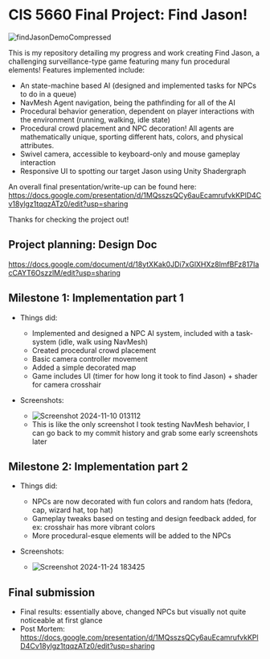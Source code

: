 # CIS 5660 Final Project: Find Jason!
![findJasonDemoCompressed](https://github.com/user-attachments/assets/93c35d57-3be4-4591-bb53-8a82488f5032)

This is my repository detailing my progress and work creating Find Jason, a challenging surveillance-type game featuring many fun procedural elements!
Features implemented include:
- An state-machine based AI (designed and implemented tasks for NPCs to do in a queue)
- NavMesh Agent navigation, being the pathfinding for all of the AI
- Procedural behavior generation, dependent on player interactions with the environment (running, walking, idle state)
- Procedural crowd placement and NPC decoration! All agents are mathematically unique, sporting different hats, colors, and physical attributes.
- Swivel camera, accessible to keyboard-only and mouse gameplay interaction
- Responsive UI to spotting our target Jason using Unity Shadergraph

An overall final presentation/write-up can be found here: 
https://docs.google.com/presentation/d/1MQsszsQCy6auEcamrufvkKPlD4Cv18ylgz1tqqzATz0/edit?usp=sharing

Thanks for checking the project out!

## Project planning: Design Doc 
https://docs.google.com/document/d/18ytXKak0JDi7xGlXHXz8lmfBFz817IacCAYT6OszzlM/edit?usp=sharing

## Milestone 1: Implementation part 1
- Things did:
  - Implemented and designed a NPC AI system, included with a task-system (idle, walk using NavMesh)
  - Created procedural crowd placement
  - Basic camera controller movement
  - Added a simple decorated map
  - Game includes UI (timer for how long it took to find Jason) + shader for camera crosshair

- Screenshots:
  - ![Screenshot 2024-11-10 013112](https://github.com/user-attachments/assets/c5f5e464-7966-4cad-8655-68f33d731656)
  - This is like the only screenshot I took testing NavMesh behavior, I can go back to my commit history and grab some early screenshots later


## Milestone 2: Implementation part 2
- Things did: 
  - NPCs are now decorated with fun colors and random hats (fedora, cap, wizard hat, top hat)
  - Gameplay tweaks based on testing and design feedback added, for ex: crosshair has more vibrant colors
  - More procedural-esque elements will be added to the NPCs

- Screenshots:
  - ![Screenshot 2024-11-24 183425](https://github.com/user-attachments/assets/d4e9361e-c80b-49f0-9b5b-3341dc495dd1)

## Final submission
- Final results: essentially above, changed NPCs but visually not quite noticeable at first glance
- Post Mortem: https://docs.google.com/presentation/d/1MQsszsQCy6auEcamrufvkKPlD4Cv18ylgz1tqqzATz0/edit?usp=sharing
